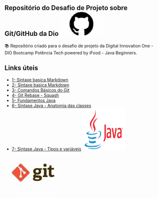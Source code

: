 
## Repositório do Desafio de Projeto sobre Git/GitHub da Dio [![Imagem logo git](/Imagens/logo_github.jpg)](https://github.com/RafaelaDiniz?tab=repositories)

 

📚 Repositório criado para o desafio de projeto da Digital Innovation One - DIO
          Bootcamp Potência Tech powered by iFood - Java Beginners.



## Links úteis

- [1- Sintaxe basica Markdown](https://www.markdownguide.org/basic-syntax/)
- [2- Sintaxe basica Markdown](https://markdown.net.br/sintaxe-basica/)
- [3- Comandos Básicos do Git](https://github.com/RafaelaDiniz/dio-desafio-github-primeiro-repc/blob/main/introdu%C3%A7%C3%A3o%20ao%20Git%20e%20GitHUB/Comandos%20basicos%20Git.md)
- [4- Git Rebase - Squash](https://github.com/RafaelaDiniz/dio-desafio-github-primeiro-repc/blob/main/introdu%C3%A7%C3%A3o%20ao%20Git%20e%20GitHUB/Git%20Rebase%20-%20Squash.md)
- [5- Fundamentos Java](https://github.com/RafaelaDiniz/dio-desafio-github-primeiro-repc/blob/main/Java/Java%20Fundamentos.md)
- [6- Sintase Java - Anatomia das classes](https://glysns.gitbook.io/java-basico/sintaxe/anatomia-das-classes)
- [7- Sintase Java - Tipos e variáveis](https://glysns.gitbook.io/java-basico/sintaxe/variaveis)
[![Imagem logo java](Imagens/logo_java.png)](https://www.java.com/pt-BR)
[![Imagem logo git](/Imagens/logo_git.jpg)](https://git-scm.com/)
